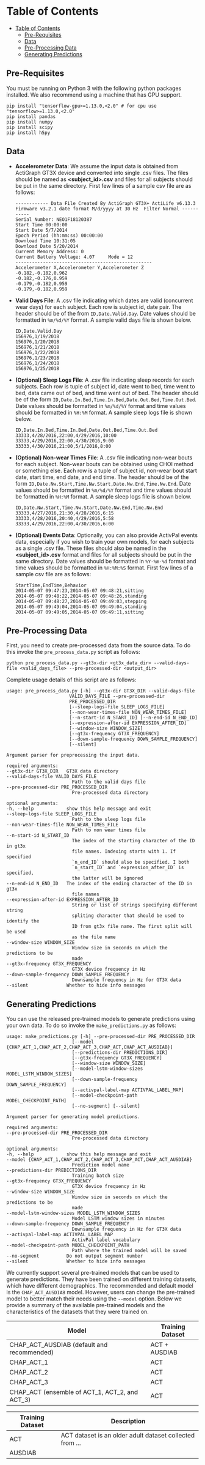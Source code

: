 # Table of Contents
- [Table of Contents](#table-of-contents)
  - [Pre-Requisites](#pre-requisites)
  - [Data](#data)
  - [Pre-Processing Data](#pre-processing-data)
  - [Generating Predictions](#generating-predictions)
   
## Pre-Requisites
You must be running on Python 3 with the following python packages installed. We also recommend using a machine that has GPU support.

    pip install "tensorflow-gpu>=1.13.0,<2.0" # for cpu use "tensorflow>=1.13.0,<2.0"
    pip install pandas
    pip install numpy
    pip install scipy
    pip install h5py

## Data
- **Accelerometer Data**: We assume the input data is obtained from ActiGraph GT3X device and converted into single .csv files. The files should be named as **<subject_id>.csv** and files for all subjects should be put in the same directory. First few lines of a sample csv file are as follows:
    ~~~
    ------------ Data File Created By ActiGraph GT3X+ ActiLife v6.13.3 Firmware v3.2.1 date format M/d/yyyy at 30 Hz  Filter Normal -----------
    Serial Number: NEO1F18120387
    Start Time 00:00:00
    Start Date 5/7/2014
    Epoch Period (hh:mm:ss) 00:00:00
    Download Time 10:31:05
    Download Date 5/20/2014
    Current Memory Address: 0
    Current Battery Voltage: 4.07     Mode = 12
    --------------------------------------------------
    Accelerometer X,Accelerometer Y,Accelerometer Z
    -0.182,-0.182,0.962
    -0.182,-0.176,0.959
    -0.179,-0.182,0.959
    -0.179,-0.182,0.959
    ~~~

- **Valid Days File**: A .csv file indicating which dates are valid (concurrent wear days) for each subject. Each row is subject id, date pair. The header should be of the from `ID,Date.Valid.Day`.  Date values should be formatted in `%m/%d/%Y` format. A sample valid days file is shown below.

    ~~~
    ID,Date.Valid.Day
    156976,1/19/2018
    156976,1/20/2018
    156976,1/21/2018
    156976,1/22/2018
    156976,1/23/2018
    156976,1/24/2018
    156976,1/25/2018
    ~~~

- **(Optional) Sleep Logs File**: A .csv file indicating sleep records for each subjects. Each row is tuple of subject id, date went to bed, time went to bed, data came out of bed, and time went out of bed. The header should be of the form `ID,Date.In.Bed,Time.In.Bed,Date.Out.Bed,Time.Out.Bed`. Date values should be formatted in `%m/%d/%Y` format and time values should be formatted in `%H:%M` format. A sample sleep logs file is shown below.


    ~~~
    ID,Date.In.Bed,Time.In.Bed,Date.Out.Bed,Time.Out.Bed
    33333,4/28/2016,22:00,4/29/2016,10:00
    33333,4/29/2016,22:00,4/30/2016,9:00
    33333,4/30/2016,21:00,5/1/2016,8:00
    ~~~

- **(Optional) Non-wear Times File**: A .csv file indicating non-wear bouts for each subject. Non-wear bouts can be obtained using CHOI method or something else. Each row is a tuple of subject id, non-wear bout start date, start time, end date, and end time. The header should be of the form `ID,Date.Nw.Start,Time.Nw.Start,Date.Nw.End,Time.Nw.End`. Date values should be formatted in `%m/%d/%Y` format and time values should be formatted in `%H:%M` format. A sample sleep logs file is shown below.
  
    ~~~
    ID,Date.Nw.Start,Time.Nw.Start,Date.Nw.End,Time.Nw.End
    33333,4/27/2016,21:30,4/28/2016,6:15
    33333,4/28/2016,20:40,4/29/2016,5:58
    33333,4/29/2016,22:00,4/30/2016,6:00
    ~~~

- **(Optional) Events Data**: Optionally, you can also provide ActivPal events data, especially if you wish to train your own models, for each subjects as a single .csv file. These files should also be named in the **<subject_id>.csv** format and files for all subjects should be put in the same directory. Date values should be formatted in `%Y-%m-%d` format and time values should be formatted in `%H:%M:%S` format. First few lines of a sample csv file are as follows:
    ~~~
    StartTime,EndTime,Behavior
    2014-05-07 09:47:23,2014-05-07 09:48:21,sitting
    2014-05-07 09:48:22,2014-05-07 09:48:26,standing
    2014-05-07 09:48:27,2014-05-07 09:49:03,stepping
    2014-05-07 09:49:04,2014-05-07 09:49:04,standing
    2014-05-07 09:49:05,2014-05-07 09:49:11,sitting
    ~~~

## Pre-Processing Data
First, you need to create pre-processed data from the source data. To do this invoke the `pre_process_data.py` script as follows:

    python pre_process_data.py --gt3x-dir <gt3x_data_dir> --valid-days-file <valid_days_file> --pre-processed-dir <output_dir>

Complete usage details of this script are as follows:

    usage: pre_process_data.py [-h] --gt3x-dir GT3X_DIR --valid-days-file
                           VALID_DAYS_FILE --pre-processed-dir
                           PRE_PROCESSED_DIR
                           [--sleep-logs-file SLEEP_LOGS_FILE]
                           [--non-wear-times-file NON_WEAR_TIMES_FILE]
                           [--n-start-id N_START_ID] [--n-end-id N_END_ID]
                           [--expression-after-id EXPRESSION_AFTER_ID]
                           [--window-size WINDOW_SIZE]
                           [--gt3x-frequency GT3X_FREQUENCY]
                           [--down-sample-frequency DOWN_SAMPLE_FREQUENCY]
                           [--silent]

    Argument parser for preprocessing the input data.

    required arguments:
    --gt3x-dir GT3X_DIR   GT3X data directory
    --valid-days-file VALID_DAYS_FILE
                            Path to the valid days file
    --pre-processed-dir PRE_PROCESSED_DIR
                            Pre-processed data directory

    optional arguments:
    -h, --help            show this help message and exit
    --sleep-logs-file SLEEP_LOGS_FILE
                            Path to the sleep logs file
    --non-wear-times-file NON_WEAR_TIMES_FILE
                            Path to non wear times file
    --n-start-id N_START_ID
                            The index of the starting character of the ID in gt3x
                            file names. Indexing starts with 1. If specified
                            `n_end_ID` should also be specified. I both
                            `n_start_ID` and `expression_after_ID` is specified,
                            the latter will be ignored
    --n-end-id N_END_ID   The index of the ending character of the ID in gt3x
                            file names
    --expression-after-id EXPRESSION_AFTER_ID
                            String or list of strings specifying different string
                            spliting character that should be used to identify the
                            ID from gt3x file name. The first split will be used
                            as the file name
    --window-size WINDOW_SIZE
                            Window size in seconds on which the predictions to be
                            made
    --gt3x-frequency GT3X_FREQUENCY
                            GT3X device frequency in Hz
    --down-sample-frequency DOWN_SAMPLE_FREQUENCY
                            Downsample frequency in Hz for GT3X data
    --silent              Whether to hide info messages


## Generating Predictions
You can use the released pre-trained models to generate predictions using your own data. To do so invoke the `make_predictions.py` as follows:

    usage: make_predictions.py [-h] --pre-processed-dir PRE_PROCESSED_DIR
                            [--model {CHAP_ACT_1,CHAP_ACT_2,CHAP_ACT_3,CHAP_ACT,CHAP_ACT_AUSDIAB}]
                            [--predictions-dir PREDICTIONS_DIR]
                            [--gt3x-frequency GT3X_FREQUENCY]
                            [--window-size WINDOW_SIZE]
                            [--model-lstm-window-sizes MODEL_LSTM_WINDOW_SIZES]
                            [--down-sample-frequency DOWN_SAMPLE_FREQUENCY]
                            [--activpal-label-map ACTIVPAL_LABEL_MAP]
                            [--model-checkpoint-path MODEL_CHECKPOINT_PATH]
                            [--no-segment] [--silent]

    Argument parser for generating model predictions.

    required arguments:
    --pre-processed-dir PRE_PROCESSED_DIR
                            Pre-processed data directory

    optional arguments:
    -h, --help            show this help message and exit
    --model {CHAP_ACT_1,CHAP_ACT_2,CHAP_ACT_3,CHAP_ACT,CHAP_ACT_AUSDIAB}
                            Prediction model name
    --predictions-dir PREDICTIONS_DIR
                            Training batch size
    --gt3x-frequency GT3X_FREQUENCY
                            GT3X device frequency in Hz
    --window-size WINDOW_SIZE
                            Window size in seconds on which the predictions to be
                            made
    --model-lstm-window-sizes MODEL_LSTM_WINDOW_SIZES
                            Model LSTM window sizes in minutes
    --down-sample-frequency DOWN_SAMPLE_FREQUENCY
                            Downsample frequency in Hz for GT3X data
    --activpal-label-map ACTIVPAL_LABEL_MAP
                            ActivPal label vocabulary
    --model-checkpoint-path MODEL_CHECKPOINT_PATH
                            Path where the trained model will be saved
    --no-segment          Do not output segment number
    --silent              Whether to hide info messages

We currently support several pre-trained models that can be used to generate predictions. They have been trained on different training datasets, which have different demographics. The recommended and default model is the `CHAP_ACT_AUSDIAB` model. However, users can change the pre-trained model to better match their needs using the `--model` option. Below we provide a summary of the available pre-trained models and the characteristics of the datasets that they were trained on.

| Model                                               | Training Dataset    |
|-----------------------------------------------------|---------------------|
|CHAP_ACT_AUSDIAB (default and recommended)           | ACT + AUSDIAB       |
|CHAP_ACT_1                                           | ACT                 |
|CHAP_ACT_2                                           | ACT                 |
|CHAP_ACT_3                                           | ACT                 |
|CHAP_ACT (ensemble of ACT_1, ACT_2, and ACT_3)        | ACT                 |

|Training Dataset | Description                                             |
|-----------------|---------------------------------------------------------|
|ACT              | ACT dataset is an older adult dataset collected from ...|
|AUSDIAB          |                                                         | 